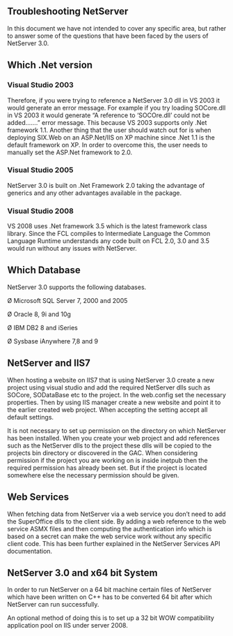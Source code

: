 <properties date="2016-05-10"
SortOrder="27"
/>

Troubleshooting NetServer
-------------------------------------------------

In this document we have not intended to cover any specific area, but rather to answer some of the questions that have been faced by the users of NetServer 3.0.

Which .Net version
------------------

### Visual Studio 2003

Therefore, if you were trying to reference a NetServer 3.0 dll in VS 2003 it would generate an error message. For example if you try loading SOCore.dll in VS 2003 it would generate “A reference to ‘SOCOre.dll’ could not be added…….” error message. This because VS 2003 supports only .Net framework 1.1.   Another thing that the user should watch out for is when deploying SIX.Web on an ASP.Net/IIS on XP machine since .Net 1.1 is the default framework on XP. In order to overcome this, the user needs to manually set the ASP.Net framework to 2.0.

### Visual Studio 2005

NetServer 3.0 is built on .Net Framework 2.0 taking the advantage of generics and any other advantages available in the package.

### Visual Studio 2008

VS 2008 uses .Net framework 3.5 which is the latest framework class library. Since the FCL compiles to Intermediate Language the Common Language Runtime understands any code built on FCL 2.0, 3.0 and 3.5 would run without any issues with NetServer.

Which Database
--------------

NetServer 3.0 supports the following databases.

Ø   Microsoft SQL Server 7, 2000 and 2005

Ø   Oracle 8, 9i and 10g

Ø   IBM DB2 8 and iSeries

Ø   Sysbase iAnywhere 7,8 and 9

NetServer and IIS7
------------------

When hosting a website on IIS7 that is using NetServer 3.0 create a new project using visual studio and add the required NetServer dlls such as SOCore, SODataBase etc to the project. In the web.config set the necessary properties. Then by using IIS manager create a new website and point it to the earlier created web project. When accepting the setting accept all default settings.

It is not necessary to set up permission on the directory on which NetServer has been installed. When you create your web project and add references such as the NetServer dlls to the project these dlls will be copied to the projects bin directory or discovered in the GAC. When considering permission if the project you are working on is inside inetpub then the required permission has already been set. But if the project is located somewhere else the necessary permission should be given.

Web Services
------------

When fetching data from NetServer via a web service you don’t need to add the SuperOffice dlls to the client side. By adding a web reference to the web service ASMX files and then computing the authentication info which is based on a secret can make the web service work without any specific client code. This has been further explained in the NetServer Services API documentation.

NetServer 3.0 and x64 bit System
--------------------------------

In order to run NetServer on a 64 bit machine certain files of NetServer which have been written on C++ has to be converted 64 bit after which NetServer can run successfully.

An optional method of doing this is to set up a 32 bit WOW compatibility application pool on IIS under server 2008.
